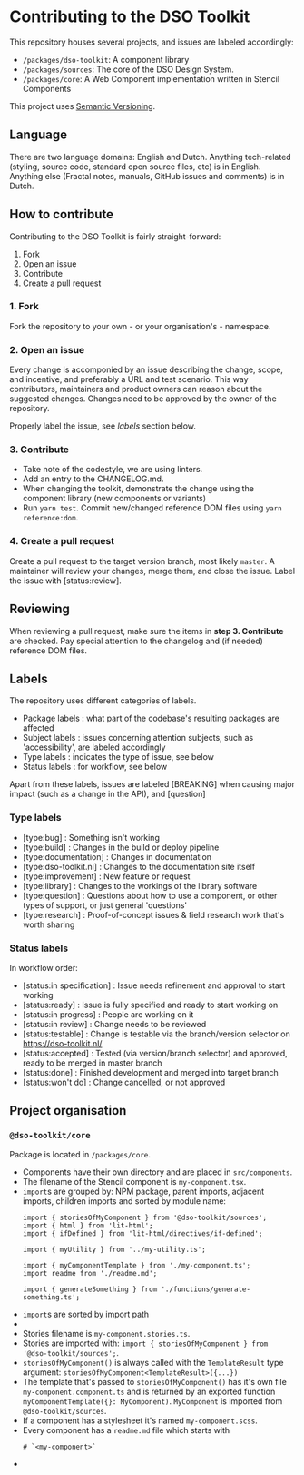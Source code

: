 # Contributing to the DSO Toolkit
This repository houses several projects, and issues are labeled accordingly:
* `/packages/dso-toolkit`: A component library
* `/packages/sources`: The core of the DSO Design System.
* `/packages/core`: A Web Component implementation written in Stencil Components

This project uses [Semantic Versioning](http://semver.org/).

## Language
There are two language domains: English and Dutch. Anything tech-related (styling, source code, standard open source files, etc) is in English. Anything else (Fractal notes, manuals, GitHub issues and comments) is in Dutch.

## How to contribute
Contributing to the DSO Toolkit is fairly straight-forward:
1. Fork
2. Open an issue
3. Contribute
4. Create a pull request

### 1. Fork
Fork the repository to your own - or your organisation's - namespace.

### 2. Open an issue
Every change is accomponied by an issue describing the change, scope, and incentive, and preferably a URL and test scenario. This way contributors, maintainers and product owners can reason about the suggested changes. Changes need to be approved by the owner of the repository.

Properly label the issue, see _labels_ section below.

### 3. Contribute
* Take note of the codestyle, we are using linters.
* Add an entry to the CHANGELOG.md.
* When changing the toolkit, demonstrate the change using the component library (new components or variants)
* Run `yarn test`. Commit new/changed reference DOM files using `yarn reference:dom`.

### 4. Create a pull request
Create a pull request to the target version branch, most likely `master`. A maintainer will review your changes, merge them, and close the issue. Label the issue with [status:review].

## Reviewing
When reviewing a pull request, make sure the items in __step 3. Contribute__ are checked. Pay special attention to the changelog and (if needed) reference DOM files.

## Labels
The repository uses different categories of labels.
* Package labels : what part of the codebase's resulting packages are affected
* Subject labels : issues concerning  attention subjects, such as 'accessibility', are labeled accordingly
* Type labels : indicates the type of issue, see below
* Status labels : for workflow, see below

Apart from these labels, issues are labeled [BREAKING] when causing major impact (such as a change in the API), and [question]

### Type labels
* [type:bug] : Something isn't working
* [type:build] : Changes in the build or deploy pipeline
* [type:documentation] : Changes in documentation
* [type:dso-toolkit.nl] : Changes to the documentation site itself
* [type:improvement] : New feature or request
* [type:library] : Changes to the workings of the library software
* [type:question] : Questions about how to use a component, or other types of support, or just general 'questions'
* [type:research] : Proof-of-concept issues & field research work that's worth sharing

### Status labels
In workflow order:

* [status:in specification] : Issue needs refinement and approval to start working
* [status:ready] : Issue is fully specified and ready to start working on
* [status:in progress] : People are working on it
* [status:in review] : Change needs to be reviewed
* [status:testable] : Change is testable via the branch/version selector on https://dso-toolkit.nl/
* [status:accepted] : Tested (via version/branch selector) and approved, ready to be merged in master branch
* [status:done] : Finished development and merged into target branch
* [status:won't do] : Change cancelled, or not approved

## Project organisation

### `@dso-toolkit/core`

Package is located in `/packages/core`.

* Components have their own directory and are placed in `src/components`.
* The filename of the Stencil component is `my-component.tsx`.
* `import`s are grouped by: NPM package, parent imports, adjacent imports, children imports and sorted by module name:
  ```
  import { storiesOfMyComponent } from '@dso-toolkit/sources';
  import { html } from 'lit-html';
  import { ifDefined } from 'lit-html/directives/if-defined';

  import { myUtility } from '../my-utility.ts';

  import { myComponentTemplate } from './my-component.ts';
  import readme from './readme.md';

  import { generateSomething } from './functions/generate-something.ts';
  ```
* `import`s are sorted by import path
* 
* Stories filename is `my-component.stories.ts`.
* Stories are imported with: `import { storiesOfMyComponent } from '@dso-toolkit/sources';`.
* `storiesOfMyComponent()` is always called with the `TemplateResult` type argument: `storiesOfMyComponent<TemplateResult>({...})`
* The template that's passed to `storiesOfMyComponent()` has it's own file `my-component.component.ts` and is returned by an exported function `myComponentTemplate({}: MyComponent)`. `MyComponent` is imported from `@dso-toolkit/sources`.
* If a component has a stylesheet it's named `my-component.scss`.
* Every component has a `readme.md` file which starts with
  ```
  # `<my-component>`
  ```
* 